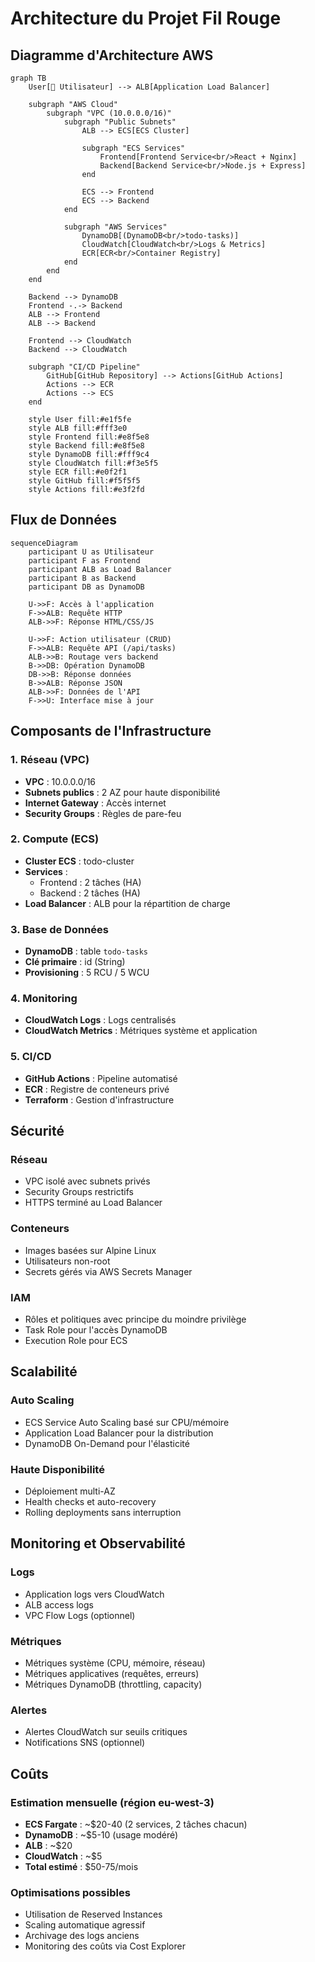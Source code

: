 # Architecture du Projet Fil Rouge

## Diagramme d'Architecture AWS

```mermaid
graph TB
    User[👤 Utilisateur] --> ALB[Application Load Balancer]
    
    subgraph "AWS Cloud"
        subgraph "VPC (10.0.0.0/16)"
            subgraph "Public Subnets"
                ALB --> ECS[ECS Cluster]
                
                subgraph "ECS Services"
                    Frontend[Frontend Service<br/>React + Nginx]
                    Backend[Backend Service<br/>Node.js + Express]
                end
                
                ECS --> Frontend
                ECS --> Backend
            end
            
            subgraph "AWS Services"
                DynamoDB[(DynamoDB<br/>todo-tasks)]
                CloudWatch[CloudWatch<br/>Logs & Metrics]
                ECR[ECR<br/>Container Registry]
            end
        end
    end
    
    Backend --> DynamoDB
    Frontend -.-> Backend
    ALB --> Frontend
    ALB --> Backend
    
    Frontend --> CloudWatch
    Backend --> CloudWatch
    
    subgraph "CI/CD Pipeline"
        GitHub[GitHub Repository] --> Actions[GitHub Actions]
        Actions --> ECR
        Actions --> ECS
    end
    
    style User fill:#e1f5fe
    style ALB fill:#fff3e0
    style Frontend fill:#e8f5e8
    style Backend fill:#e8f5e8
    style DynamoDB fill:#fff9c4
    style CloudWatch fill:#f3e5f5
    style ECR fill:#e0f2f1
    style GitHub fill:#f5f5f5
    style Actions fill:#e3f2fd
```

## Flux de Données

```mermaid
sequenceDiagram
    participant U as Utilisateur
    participant F as Frontend
    participant ALB as Load Balancer
    participant B as Backend
    participant DB as DynamoDB
    
    U->>F: Accès à l'application
    F->>ALB: Requête HTTP
    ALB->>F: Réponse HTML/CSS/JS
    
    U->>F: Action utilisateur (CRUD)
    F->>ALB: Requête API (/api/tasks)
    ALB->>B: Routage vers backend
    B->>DB: Opération DynamoDB
    DB->>B: Réponse données
    B->>ALB: Réponse JSON
    ALB->>F: Données de l'API
    F->>U: Interface mise à jour
```

## Composants de l'Infrastructure

### 1. Réseau (VPC)
- **VPC** : 10.0.0.0/16
- **Subnets publics** : 2 AZ pour haute disponibilité
- **Internet Gateway** : Accès internet
- **Security Groups** : Règles de pare-feu

### 2. Compute (ECS)
- **Cluster ECS** : todo-cluster
- **Services** :
  - Frontend : 2 tâches (HA)
  - Backend : 2 tâches (HA)
- **Load Balancer** : ALB pour la répartition de charge

### 3. Base de Données
- **DynamoDB** : table `todo-tasks`
- **Clé primaire** : id (String)
- **Provisioning** : 5 RCU / 5 WCU

### 4. Monitoring
- **CloudWatch Logs** : Logs centralisés
- **CloudWatch Metrics** : Métriques système et application

### 5. CI/CD
- **GitHub Actions** : Pipeline automatisé
- **ECR** : Registre de conteneurs privé
- **Terraform** : Gestion d'infrastructure

## Sécurité

### Réseau
- VPC isolé avec subnets privés
- Security Groups restrictifs
- HTTPS terminé au Load Balancer

### Conteneurs
- Images basées sur Alpine Linux
- Utilisateurs non-root
- Secrets gérés via AWS Secrets Manager

### IAM
- Rôles et politiques avec principe du moindre privilège
- Task Role pour l'accès DynamoDB
- Execution Role pour ECS

## Scalabilité

### Auto Scaling
- ECS Service Auto Scaling basé sur CPU/mémoire
- Application Load Balancer pour la distribution
- DynamoDB On-Demand pour l'élasticité

### Haute Disponibilité
- Déploiement multi-AZ
- Health checks et auto-recovery
- Rolling deployments sans interruption

## Monitoring et Observabilité

### Logs
- Application logs vers CloudWatch
- ALB access logs
- VPC Flow Logs (optionnel)

### Métriques
- Métriques système (CPU, mémoire, réseau)
- Métriques applicatives (requêtes, erreurs)
- Métriques DynamoDB (throttling, capacity)

### Alertes
- Alertes CloudWatch sur seuils critiques
- Notifications SNS (optionnel)

## Coûts

### Estimation mensuelle (région eu-west-3)
- **ECS Fargate** : ~$20-40 (2 services, 2 tâches chacun)
- **DynamoDB** : ~$5-10 (usage modéré)
- **ALB** : ~$20
- **CloudWatch** : ~$5
- **Total estimé** : $50-75/mois

### Optimisations possibles
- Utilisation de Reserved Instances
- Scaling automatique agressif
- Archivage des logs anciens
- Monitoring des coûts via Cost Explorer
